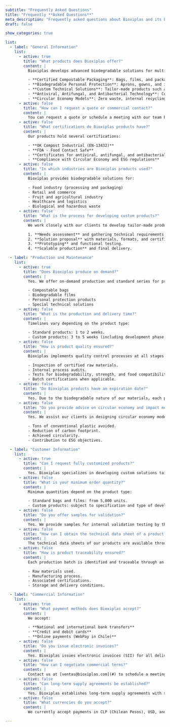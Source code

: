 ```yaml
---
subtitle: "Frequently Asked Questions"
title: "Frequently **Asked Questions**"
meta_description: "Frequently asked questions about Bioxiplas and its biodegradable solutions for packaging and personal protection"
draft: false

show_categories: true

list:
  - label: "General Information"
    list:
      - active: true
        title: "What products does Bioxiplas offer?"
        content: |
          Bioxiplas develops advanced biodegradable solutions for multiple industries, including:

          - **Certified Compostable Packaging**: Bags, films, and packaging certified OK Compost Industrial (EN-13432).
          - **Biodegradable Personal Protection**: Aprons, gowns, and items for the food, healthcare, and logistics industries.
          - **Custom Technical Solutions**: Tailor-made products such as hazardous waste bags, bin labels, and freezing films.
          - **Antiviral, Antifungal, and Antibacterial Technology**: Certified protection for demanding environments.
          - **Circular Economy Models**: Zero waste, internal recycling, and measurable environmental impact metrics.
      - active: false
        title: "How can I request a quote or commercial contact?"
        content: |
          You can request a quote or schedule a meeting with our team by completing the [contact form](#) or emailing us at [ventas@bioxiplas.com](#). We will get back to you within 48 hours.
      - active: false
        title: "What certifications do Bioxiplas products have?"
        content: |
          Our products hold several certifications:

          - **OK Compost Industrial (EN-13432)**
          - **FDA - Food Contact Safe**
          - **Certificates for antiviral, antifungal, and antibacterial properties**
          - **Compliance with Circular Economy and ESG regulations**
      - active: false
        title: "In which industries are Bioxiplas products used?"
        content: |
          Bioxiplas provides biodegradable solutions for:

          - Food industry (processing and packaging)
          - Retail and commerce
          - Fruit and agricultural industry
          - Healthcare and logistics
          - Biological and hazardous waste
      - active: false
        title: "What is the process for developing custom products?"
        content: |
          We work closely with our clients to develop tailor-made products:

          1. **Needs assessment** and gathering technical requirements.
          2. **Solution proposal** with materials, formats, and certifications.
          3. **Prototyping** and functional testing.
          4. **Scalable production** and final delivery.

  - label: "Production and Maintenance"
    list:
      - active: true
        title: "Does Bioxiplas produce on demand?"
        content: |
          Yes. We offer on-demand production and standard series for products such as:

          - Compostable bags
          - Biodegradable films
          - Personal protection products
          - Special technical solutions
      - active: false
        title: "What is the production and delivery time?"
        content: |
          Timelines vary depending on the product type:

          - Standard products: 1 to 2 weeks.
          - Custom products: 3 to 5 weeks (including development phase if applicable).
      - active: false
        title: "How is product quality ensured?"
        content: |
          Bioxiplas implements quality control processes at all stages of production:

          - Inspection of certified raw materials.
          - Internal process audits.
          - Tests for biodegradability, strength, and food compatibility.
          - Batch certifications when applicable.
      - active: false
        title: "Do Bioxiplas products have an expiration date?"
        content: |
          Yes. Due to the biodegradable nature of our materials, each product has a recommended shelf life under proper storage conditions, specified in its technical data sheet.
      - active: false
        title: "Do you provide advice on circular economy and impact metrics?"
        content: |
          Yes. We assist our clients in designing circular economy models and environmental impact metrics, providing data such as:

          - Tons of conventional plastic avoided.
          - Reduction of carbon footprint.
          - Achieved circularity.
          - Contribution to ESG objectives.

  - label: "Customer Information"
    list:
      - active: true
        title: "Can I request fully customized products?"
        content: |
          Yes. Bioxiplas specializes in developing custom solutions tailored to the technical, logistical, and regulatory requirements of each industry.
      - active: false
        title: "What is your minimum order quantity?"
        content: |
          Minimum quantities depend on the product type:

          - Standard bags and films: from 5,000 units.
          - Custom products: subject to specification and type of development.
      - active: false
        title: "Do you offer samples for validation?"
        content: |
          Yes. We provide samples for internal validation testing by the client before full-scale production.
      - active: false
        title: "How can I obtain the technical data sheet of a product?"
        content: |
          The technical data sheets of our products are available through your account manager or by emailing [soporte@bioxiplas.com](#).
      - active: false
        title: "How is product traceability ensured?"
        content: |
          Each production batch is identified and traceable through an internal system that allows verification of:

          - Raw materials used.
          - Manufacturing process.
          - Associated certifications.
          - Storage and delivery conditions.

  - label: "Commercial Information"
    list:
      - active: true
        title: "What payment methods does Bioxiplas accept?"
        content: |
          We accept:

          - **National and international bank transfers**
          - **Credit and debit cards**
          - **Online payments (WebPay in Chile)**
      - active: false
        title: "Do you issue electronic invoices?"
        content: |
          Yes. Bioxiplas issues electronic invoices (SII) for all delivered services and products.
      - active: false
        title: "How can I negotiate commercial terms?"
        content: |
          Contact us at [ventas@bioxiplas.com](#) to schedule a meeting with our sales team and define the commercial terms that best suit your company.
      - active: false
        title: "Can long-term supply agreements be established?"
        content: |
          Yes. Bioxiplas establishes long-term supply agreements with strategic clients, ensuring stock availability, preferential terms, and continuous technical support.
      - active: false
        title: "What currencies do you accept?"
        content: |
          We currently accept payments in CLP (Chilean Pesos), USD, and EUR.

---
```

